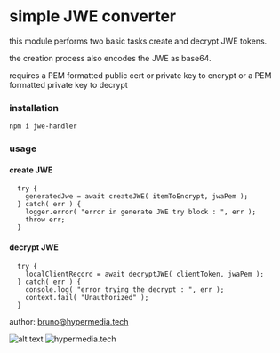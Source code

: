 # simple JWE converter

this module performs two basic tasks create and decrypt JWE tokens.

the creation process also encodes the JWE as base64.

requires a PEM formatted public cert or private key to encrypt or a PEM formatted private key to decrypt

### installation

`npm i jwe-handler`

### usage

#### create JWE

```
  try {
    generatedJwe = await createJWE( itemToEncrypt, jwaPem );
  } catch( err ) {
    logger.error( "error in generate JWE try block : ", err );
    throw err;
  }
```

#### decrypt JWE

```
  try {
    localClientRecord = await decryptJWE( clientToken, jwaPem );
  } catch( err ) {
    console.log( "error trying the decrypt : ", err );
    context.fail( "Unauthorized" );
  }
```

author: bruno@hypermedia.tech

![alt text](https://public-docs-encryption.s3-us-west-2.amazonaws.com/ht_square_small.png )
![hypermedia.tech](https://public-docs-encryption.s3-us-west-2.amazonaws.com/ht_square_small.png)